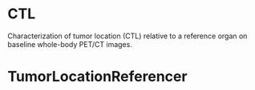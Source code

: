 # CTL
Characterization of tumor location (CTL) relative to a reference organ on baseline whole-body PET/CT images. 
# TumorLocationReferencer
